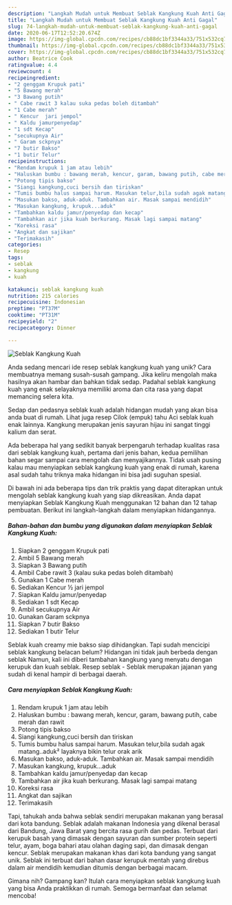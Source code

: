 ```yaml
---
description: "Langkah Mudah untuk Membuat Seblak Kangkung Kuah Anti Gagal"
title: "Langkah Mudah untuk Membuat Seblak Kangkung Kuah Anti Gagal"
slug: 74-langkah-mudah-untuk-membuat-seblak-kangkung-kuah-anti-gagal
date: 2020-06-17T12:52:20.674Z
image: https://img-global.cpcdn.com/recipes/cb88dc1bf3344a33/751x532cq70/seblak-kangkung-kuah-foto-resep-utama.jpg
thumbnail: https://img-global.cpcdn.com/recipes/cb88dc1bf3344a33/751x532cq70/seblak-kangkung-kuah-foto-resep-utama.jpg
cover: https://img-global.cpcdn.com/recipes/cb88dc1bf3344a33/751x532cq70/seblak-kangkung-kuah-foto-resep-utama.jpg
author: Beatrice Cook
ratingvalue: 4.4
reviewcount: 4
recipeingredient:
- "2 genggam Krupuk pati"
- "5 Bawang merah"
- "3 Bawang putih"
- " Cabe rawit 3 kalau suka pedas boleh ditambah"
- "1 Cabe merah"
- " Kencur  jari jempol"
- " Kaldu jamurpenyedap"
- "1 sdt Kecap"
- "secukupnya Air"
- " Garam sckpnya"
- "7 butir Bakso"
- "1 butir Telur"
recipeinstructions:
- "Rendam krupuk 1 jam atau lebih"
- "Haluskan bumbu : bawang merah, kencur, garam, bawang putih, cabe merah dan rawit"
- "Potong tipis bakso"
- "Siangi kangkung,cuci bersih dan tiriskan"
- "Tumis bumbu halus sampai harum. Masukan telur,bila sudah agak matang..aduk² layaknya bikin telur orak arik"
- "Masukan bakso, aduk-aduk. Tambahkan air. Masak sampai mendidih"
- "Masukan kangkung, krupuk...aduk"
- "Tambahkan kaldu jamur/penyedap dan kecap"
- "Tambahkan air jika kuah berkurang. Masak lagi sampai matang"
- "Koreksi rasa"
- "Angkat dan sajikan"
- "Terimakasih"
categories:
- Resep
tags:
- seblak
- kangkung
- kuah

katakunci: seblak kangkung kuah 
nutrition: 215 calories
recipecuisine: Indonesian
preptime: "PT37M"
cooktime: "PT31M"
recipeyield: "2"
recipecategory: Dinner

---
```



![Seblak Kangkung Kuah](https://img-global.cpcdn.com/recipes/cb88dc1bf3344a33/751x532cq70/seblak-kangkung-kuah-foto-resep-utama.jpg)

Anda sedang mencari ide resep seblak kangkung kuah yang unik? Cara membuatnya memang susah-susah gampang. Jika keliru mengolah maka hasilnya akan hambar dan bahkan tidak sedap. Padahal seblak kangkung kuah yang enak selayaknya memiliki aroma dan cita rasa yang dapat memancing selera kita.

Sedap dan pedasnya seblak kuah adalah hidangan mudah yang akan bisa anda buat di rumah. Lihat juga resep Cilok (empuk) tahu Aci seblak kuah enak lainnya. Kangkung merupakan jenis sayuran hijau ini sangat tinggi kalium dan serat.

Ada beberapa hal yang sedikit banyak berpengaruh terhadap kualitas rasa dari seblak kangkung kuah, pertama dari jenis bahan, kedua pemilihan bahan segar sampai cara mengolah dan menyajikannya. Tidak usah pusing kalau mau menyiapkan seblak kangkung kuah yang enak di rumah, karena asal sudah tahu triknya maka hidangan ini bisa jadi suguhan spesial.


Di bawah ini ada beberapa tips dan trik praktis yang dapat diterapkan untuk mengolah seblak kangkung kuah yang siap dikreasikan. Anda dapat menyiapkan Seblak Kangkung Kuah menggunakan 12 bahan dan 12 tahap pembuatan. Berikut ini langkah-langkah dalam menyiapkan hidangannya.

<!--inarticleads1-->

##### Bahan-bahan dan bumbu yang digunakan dalam menyiapkan Seblak Kangkung Kuah:

1. Siapkan 2 genggam Krupuk pati
1. Ambil 5 Bawang merah
1. Siapkan 3 Bawang putih
1. Ambil  Cabe rawit 3 (kalau suka pedas boleh ditambah)
1. Gunakan 1 Cabe merah
1. Sediakan  Kencur ½ jari jempol
1. Siapkan  Kaldu jamur/penyedap
1. Sediakan 1 sdt Kecap
1. Ambil secukupnya Air
1. Gunakan  Garam sckpnya
1. Siapkan 7 butir Bakso
1. Sediakan 1 butir Telur


Seblak kuah creamy mie bakso siap dihidangkan. Tapi sudah mencicipi seblak kangkung belacan belum? Hidangan ini tidak jauh berbeda dengan seblak Namun, kali ini diberi tambahan kangkung yang menyatu dengan kerupuk dan kuah seblak. Resep seblak - Seblak merupakan jajanan yang sudah di kenal hampir di berbagai daerah. 

<!--inarticleads2-->

##### Cara menyiapkan Seblak Kangkung Kuah:

1. Rendam krupuk 1 jam atau lebih
1. Haluskan bumbu : bawang merah, kencur, garam, bawang putih, cabe merah dan rawit
1. Potong tipis bakso
1. Siangi kangkung,cuci bersih dan tiriskan
1. Tumis bumbu halus sampai harum. Masukan telur,bila sudah agak matang..aduk² layaknya bikin telur orak arik
1. Masukan bakso, aduk-aduk. Tambahkan air. Masak sampai mendidih
1. Masukan kangkung, krupuk...aduk
1. Tambahkan kaldu jamur/penyedap dan kecap
1. Tambahkan air jika kuah berkurang. Masak lagi sampai matang
1. Koreksi rasa
1. Angkat dan sajikan
1. Terimakasih


Tapi, tahukah anda bahwa seblak sendiri merupakan makanan yang berasal dari kota bandung. Seblak adalah makanan Indonesia yang dikenal berasal dari Bandung, Jawa Barat yang bercita rasa gurih dan pedas. Terbuat dari kerupuk basah yang dimasak dengan sayuran dan sumber protein seperti telur, ayam, boga bahari atau olahan daging sapi, dan dimasak dengan kencur. Seblak merupakan makanan khas dari kota bandung yang sangat unik. Seblak ini terbuat dari bahan dasar kerupuk mentah yang direbus dalam air mendidih kemudian ditumis dengan berbagai macam. 

Gimana nih? Gampang kan? Itulah cara menyiapkan seblak kangkung kuah yang bisa Anda praktikkan di rumah. Semoga bermanfaat dan selamat mencoba!
